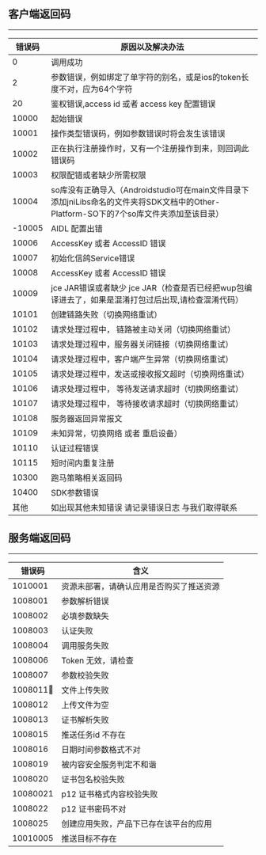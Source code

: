 ## 客户端返回码

<hr>

|错误码|原因以及解决办法|
|---|---|
|0|调用成功|
|2|参数错误，例如绑定了单字符的别名，或是ios的token长度不对，应为64个字符|
|20|鉴权错误,access id 或者 access key 配置错误|
|10000|起始错误|
|10001|操作类型错误码，例如参数错误时将会发生该错误|
|10002|正在执行注册操作时，又有一个注册操作到来，则回调此错误码|
|10003|权限配错或者缺少所需权限|
|10004|so库没有正确导入（Androidstudio可在main文件目录下 添加jniLibs命名的文件夹将SDK文档中的Other-Platform-SO下的7个so库文件夹添加至该目录）|
|-10005|AIDL 配置出错|
|10006|AccessKey 或者 AccessID 错误|
|10007|初始化信鸽Service错误|
|10008|AccessKey 或者 AccessID 错误|
|10009|jce JAR错误或者缺少 jce JAR（检查是否已经把wup包编译进去了，如果是混淆打包过后出现,请检查混淆代码）|
|10101|创建链路失败（切换网络重试）|
|10102|请求处理过程中， 链路被主动关闭（切换网络重试）|
|10103|请求处理过程中，服务器关闭链接（切换网络重试）|
|10104|请求处理过程中，客户端产生异常（切换网络重试）|
|10105|请求处理过程中，发送或接收报文超时（切换网络重试）|
|10106|请求处理过程中， 等待发送请求超时（切换网络重试）|
|10107|请求处理过程中， 等待接收请求超时（切换网络重试）|
|10108|服务器返回异常报文|
|10109|未知异常，切换网络 或者 重启设备）|
|10110|认证过程错误|
|10115|短时间内重复注册|
|10300|跑马策略相关返回码|
|10400|SDK参数错误|
|其他|如出现其他未知错误 请记录错误日志 与我们取得联系|

## 服务端返回码

<hr>

| 错误码   | 含义                    |
| ----- | --------------------- |
| 1010001| 资源未部署，请确认应用是否购买了推送资源 |
| 1008001 | 参数解析错误       |
| 1008002 | 必填参数缺失       |
| 1008003 | 认证失败           |
| 1008004 | 调用服务失败       |
| 1008006 | Token 无效，请检查 |
| 1008007 | 参数校验失败       |
| 1008011 | 文件上传失败| 
|1008012  |上传文件为空|
|1008013  |证书解析失败|
|1008015  |推送任务id  不存在|
|1008016  |日期时间参数格式不对|
|1008019  |被内容安全服务判定不和谐|
|1008020  |证书包名校验失败|
|10080021 |p12 证书格式内容校验失败|
|1008022  |p12 证书密码不对|
|1008025  |创建应用失败，产品下已存在该平台的应用|
|10010005  |       推送目标不存在|


